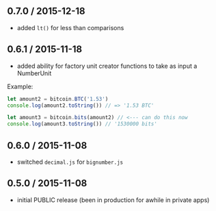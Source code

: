 0.7.0 / 2015-12-18
------------------
- added `lt()` for less than comparisons

0.6.1 / 2015-11-18
------------------
- added ability for factory unit creator functions to take as input a NumberUnit

Example:
```js
let amount2 = bitcoin.BTC('1.53')
console.log(amount2.toString()) // => '1.53 BTC'

let amount3 = bitcoin.bits(amount2) // <--- can do this now
console.log(amount3.toString()) // '1530000 bits'
```

0.6.0 / 2015-11-08
------------------
- switched `decimal.js` for `bignumber.js`

0.5.0 / 2015-11-08
------------------
- initial PUBLIC release (been in production for awhile in private apps)

